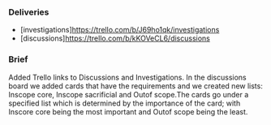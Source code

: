 ### Deliveries 

* [investigations]https://trello.com/b/J69ho1qk/investigations
* [discussions]https://trello.com/b/kKOVeCL6/discussions

### Brief 
Added Trello links to Discussions and Investigations.
In the discussions board we added cards that have the requirements and we created new lists: Inscope core, Inscope sacrificial and Outof scope.The cards go under a specified list which is determined by the importance of the card; with Inscore core being the most important and Outof scope being the least.